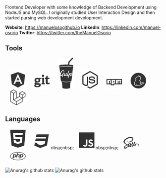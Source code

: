 Frontend Developer with some knowledge of Backend Development using NodeJS and MySQL. I originally studied User Interaction Design and then started pursing web development development. 

**Website**: https://manuelosogithub.io
**LinkedIn**: https://linkedin.com/manuel-osorio
**Twitter**: https://twitter.com/theManuelOsorio

## Tools
<img src="./img/angular-brands.svg" style="margin-left:16px;" width="50px" alt="Angular 11"/>&nbsp;&nbsp;&nbsp;<img src="./img/git-brands.svg" style="width: 50px; margin-left:16px;" alt="Git Version Control"/>&nbsp;&nbsp;&nbsp;<img src="./img/gulp-brands.svg" style="width: 50px; margin-left:16px;" alt="Gulp"/>&nbsp;&nbsp;&nbsp;<img src="./img/node-js-brands.svg" style="margin-left:16px;" width="50px" alt="Node JS"/>&nbsp;&nbsp;&nbsp;<img src="./img/npm-brands.svg" style="margin-left:16px;" width="50px" alt="Node Package Manager"/>&nbsp;&nbsp;&nbsp;<img src="./img/yarn-brands.svg" style="margin-left:16px;" width="50px" alt="Yarn Package Manager"/>&nbsp;&nbsp;&nbsp;<img src="./img/laravel-brands.svg" style="margin-left:16px;" width="50px" alt="Laravel"/>

## Languages

<img src="./img/html5-brands.svg" style="margin-left:16px;" width="50px" alt="html5"/>&nbsp;&nbsp;&nbsp;<img src="./img/css3-brands.svg" style="margin-left:16px;" width="50px" />&nbsp;nbsp;nbsp;<img src="./img/js-brands.svg" style="margin-left:16px;" width="50px" />&nbsp;nbsp;nbsp;<img src="./img/sass-brands.svg" style="margin-left:16px;" width="50px" alt="SASS"/>&nbsp;&nbsp;&nbsp;<img src="./img/php-brands.svg" style="margin-left:16px;" width="50px" alt="PHP"/>



![Anurag's github stats](https://github-readme-stats.vercel.app/api?username=manuelosorio&count_private=true&layout=compact&hide_rank=true)
![Anurag's github stats](https://github-readme-stats.vercel.app/api/top-langs?username=manuelosorio&count_private=true&layout=compact)

